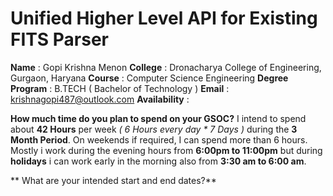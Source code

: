 
# Unified Higher Level API for Existing FITS Parser

**Name** : Gopi Krishna Menon
**College** : Dronacharya College of Engineering, Gurgaon, Haryana
**Course** : Computer Science Engineering
**Degree Program** : B.TECH ( Bachelor of Technology )
**Email** : krishnagopi487@outlook.com
**Availability** : 

**How much time do you plan to spend on your GSOC?**
 I intend to spend about **42 Hours** per week *( 6 Hours every day * 7 Days )*  during the **3 Month Period**.  On weekends if required, I can spend more than 6 hours.  Mostly i work during the evening hours from  **6:00pm to 11:00pm** but during **holidays** i can work early in the morning also from **3:30 am to 6:00 am**.

** What are your intended start and end dates?**
<!--stackedit_data:
eyJoaXN0b3J5IjpbLTEyODc0MDk5OTksLTE2MDQyMTczNzksNT
Y2NzI5MTkxLDczOTY0MjU2OCw2MTc1NTE3MjAsLTE2MzQ3NjEy
NTVdfQ==
-->